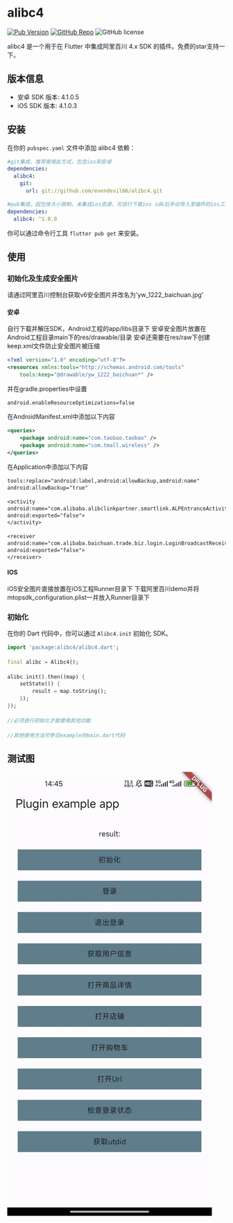 # alibc4

[![Pub Version](https://img.shields.io/pub/v/alibc4)](https://pub.dev/packages/alibc4)
[![GitHub Repo](https://img.shields.io/badge/GitHub-Repo-brightgreen.svg)](https://github.com/evendevil66/alibc4)
![GitHub license](https://img.shields.io/badge/license-Apache%202.0-blue.svg)


alibc4 是一个用于在 Flutter 中集成阿里百川 4.x SDK 的插件。免费的star支持一下。

## 版本信息

- 安卓 SDK 版本: 4.1.0.5
- iOS SDK 版本: 4.1.0.3

## 安装

在你的 `pubspec.yaml` 文件中添加 alibc4 依赖：
```yaml
#git集成，推荐使用此方式，包含ios和安卓
dependencies:
  alibc4:
    git:
      url: git://github.com/evendevil66/alibc4.git
```

```yaml
#pub集成，因包体大小限制，未集成ios资源，可自行下载ios sdk后手动导入至插件的ios工程下（bundle、framework）
dependencies:
  alibc4: ^1.0.0
```

你可以通过命令行工具 `flutter pub get` 来安装。

## 使用

### 初始化及生成安全图片

请通过阿里百川控制台获取v6安全图片并改名为'yw_1222_baichuan.jpg'

#### 安卓

自行下载并解压SDK，Android工程的app/libs目录下
安卓安全图片放置在Android工程目录main下的res/drawable/目录
安卓还需要在res/raw下创建keep.xml文件防止安全图片被压缩

```xml
<?xml version="1.0" encoding="utf-8"?>
<resources xmlns:tools="http://schemas.android.com/tools"
    tools:keep="@drawable/yw_1222_baichuan*" />
```

并在gradle.properties中设置

```properties
android.enableResourceOptimizations=false
```

在AndroidManifest.xml中添加以下内容

```xml
<queries>
    <package android:name="com.taobao.taobao" />
    <package android:name="com.tmall.wireless" />
</queries>


```

在Application中添加以下内容

```text
tools:replace="android:label,android:allowBackup,android:name"
android:allowBackup="true"

<activity
android:name="com.alibaba.alibclinkpartner.smartlink.ALPEntranceActivity"
android:exported="false">
</activity>

<receiver
android:name="com.alibaba.baichuan.trade.biz.login.LoginBroadcastReceiver"
android:exported="false">
</receiver>
```


#### IOS

iOS安全图片直接放置在iOS工程Runner目录下
下载阿里百川demo并将mtopsdk_configuration.plist一并放入Runner目录下

### 初始化

在你的 Dart 代码中，你可以通过 `Alibc4.init` 初始化 SDK。

```dart
import 'package:alibc4/alibc4.dart';

final alibc = Alibc4();

alibc.init().then((map) {
    setState(() {
        result = map.toString();
    });
});

//必须进行初始化才能使用其他功能

//其他使用方法可参见example的main.dart代码
```

## 测试图
![Image text](https://raw.githubusercontent.com/evendevil66/alibc4/master/images/example.jpg)

